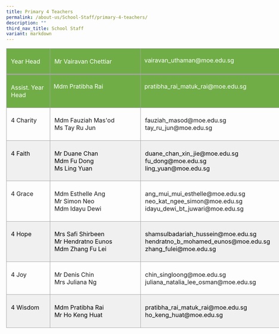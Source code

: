 ```yaml
---
title: Primary 4 Teachers
permalink: /about-us/School-Staff/primary-4-teachers/
description: ""
third_nav_title: School Staff
variant: markdown
---
```

<table style="width:8.25in;border-collapse:collapse;mso-yfti-tbllook:1184;mso-padding-alt:
 0in 0in 0in 0in" width="792" cellpadding="0" cellspacing="0" border="0" class="MsoNormalTable"><tbody><tr style="mso-yfti-irow:0;mso-yfti-firstrow:yes;height:42.4pt"><td style="width:80.0pt;border:solid #A5A5A5 1.0pt;
  border-bottom:solid #A5A5A5 2.25pt;background:#70AD47;mso-background-themecolor:
  accent6;padding:5.75pt 8.6pt 5.75pt 8.6pt;height:42.4pt" valign="top" width="107"><p class="MsoNormal"><span style="color:white;mso-themecolor:background1">Year Head</span></p></td><td style="width:184.0pt;border-top:solid #A5A5A5 1.0pt;
  border-left:none;border-bottom:solid #A5A5A5 2.25pt;border-right:solid #A5A5A5 1.0pt;
  mso-border-left-alt:solid #A5A5A5 1.0pt;background:#70AD47;mso-background-themecolor:
  accent6;padding:5.75pt 8.6pt 5.75pt 8.6pt;height:42.4pt" valign="top" width="245"><p class="MsoNormal"><span style="color:white;mso-themecolor:background1">Mr Vairavan Chettiar</span></p></td><td style="width:329.0pt;border-top:solid #A5A5A5 1.0pt;
  border-left:none;border-bottom:solid #A5A5A5 2.25pt;border-right:solid #A5A5A5 1.0pt;
  mso-border-left-alt:solid #A5A5A5 1.0pt;background:#70AD47;mso-background-themecolor:
  accent6;padding:.05in .1in .05in .1in;height:42.4pt" valign="top" width="439"><p class="MsoNormal"><span style="color:white;mso-themecolor:background1">vairavan_uthaman@moe.edu.sg</span></p></td></tr><tr style="mso-yfti-irow:1;height:42.4pt"><td style="width:80.0pt;border:solid #A5A5A5 1.0pt;
  border-top:none;mso-border-top-alt:solid #A5A5A5 2.25pt;background:#70AD47;
  mso-background-themecolor:accent6;padding:5.75pt 8.6pt 5.75pt 8.6pt;
  height:42.4pt" valign="top" width="107"><p class="MsoNormal"><span style="color:white;mso-themecolor:background1">Assist. Year Head</span></p></td><td style="width:184.0pt;border-top:none;border-left:
  none;border-bottom:solid #A5A5A5 1.0pt;border-right:solid #A5A5A5 1.0pt;
  mso-border-top-alt:solid #A5A5A5 2.25pt;mso-border-left-alt:solid #A5A5A5 1.0pt;
  background:#70AD47;mso-background-themecolor:accent6;padding:.05in .1in .05in .1in;
  height:42.4pt" valign="top" width="245"><p class="MsoNormal"><span style="color:white;mso-themecolor:background1">Mdm Pratibha Rai</span></p></td><td style="width:329.0pt;border-top:none;border-left:
  none;border-bottom:solid #A5A5A5 1.0pt;border-right:solid #A5A5A5 1.0pt;
  mso-border-top-alt:solid #A5A5A5 2.25pt;mso-border-left-alt:solid #A5A5A5 1.0pt;
  background:#70AD47;mso-background-themecolor:accent6;padding:.05in .1in .05in .1in;
  height:42.4pt" valign="top" width="439"><p class="MsoNormal"><span style="color:white;mso-themecolor:background1">pratibha_rai_matuk_rai@moe.edu.sg</span></p></td></tr><tr style="mso-yfti-irow:2;height:42.4pt"><td style="width:80.0pt;border:solid #A5A5A5 1.0pt;
  border-top:none;mso-border-top-alt:solid #A5A5A5 1.0pt;padding:5.75pt 8.6pt 5.75pt 8.6pt;
  height:42.4pt" valign="top" width="107"><p class="MsoNormal">4 Charity</p></td><td style="width:184.0pt;border-top:none;border-left:
  none;border-bottom:solid #A5A5A5 1.0pt;border-right:solid #A5A5A5 1.0pt;
  mso-border-top-alt:solid #A5A5A5 1.0pt;mso-border-left-alt:solid #A5A5A5 1.0pt;
  padding:5.75pt 8.6pt 5.75pt 8.6pt;height:42.4pt" valign="top" width="245"><p class="MsoNormal">Mdm&nbsp;Fauziah&nbsp;Mas'od<span style="mso-ansi-language:EN-SG" lang="EN-SG"><br></span>Ms&nbsp;Tay Ru Jun</p></td><td style="width:329.0pt;border-top:none;border-left:
  none;border-bottom:solid #A5A5A5 1.0pt;border-right:solid #A5A5A5 1.0pt;
  mso-border-top-alt:solid #A5A5A5 1.0pt;mso-border-left-alt:solid #A5A5A5 1.0pt;
  padding:5.75pt 8.6pt 5.75pt 8.6pt;height:42.4pt" valign="top" width="439"><p class="MsoNormal">fauziah_masod@moe.edu.sg<br>tay_ru_jun@moe.edu.sg</p></td></tr><tr style="mso-yfti-irow:3;height:48.4pt"><td style="width:80.0pt;border:solid #A5A5A5 1.0pt;
  border-top:none;mso-border-top-alt:solid #A5A5A5 1.0pt;background:#F0F0F0;
  padding:5.75pt 8.6pt 5.75pt 8.6pt;height:48.4pt" valign="top" width="107"><p class="MsoNormal"><span style="color:black;mso-color-alt:windowtext">4 Faith</span></p></td><td style="width:184.0pt;border-top:none;border-left:
  none;border-bottom:solid #A5A5A5 1.0pt;border-right:solid #A5A5A5 1.0pt;
  mso-border-top-alt:solid #A5A5A5 1.0pt;mso-border-left-alt:solid #A5A5A5 1.0pt;
  background:#F0F0F0;padding:5.75pt 8.6pt 5.75pt 8.6pt;height:48.4pt" valign="top" width="245"><p class="MsoNormal"><span style="color:black;mso-color-alt:windowtext">Mr&nbsp;Duane&nbsp;Chan<br>Mdm&nbsp;Fu Dong<br>Ms&nbsp;Ling Yuan</span></p></td><td style="width:329.0pt;border-top:none;border-left:
  none;border-bottom:solid #A5A5A5 1.0pt;border-right:solid #A5A5A5 1.0pt;
  mso-border-top-alt:solid #A5A5A5 1.0pt;mso-border-left-alt:solid #A5A5A5 1.0pt;
  background:#F0F0F0;padding:5.75pt 8.6pt 5.75pt 8.6pt;height:48.4pt" valign="top" width="439"><p class="MsoNormal"><span style="color:black;mso-color-alt:windowtext">duane_chan_xin_jie@moe.edu.sg<br>fu_dong@moe.edu.sg<br>ling_yuan@moe.edu.sg</span></p></td></tr><tr style="mso-yfti-irow:4;height:44.05pt"><td style="width:80.0pt;border:solid #A5A5A5 1.0pt;
  border-top:none;mso-border-top-alt:solid #A5A5A5 1.0pt;padding:5.75pt 8.6pt 5.75pt 8.6pt;
  height:44.05pt" valign="top" width="107"><p class="MsoNormal">4 Grace</p></td><td style="width:184.0pt;border-top:none;border-left:
  none;border-bottom:solid #A5A5A5 1.0pt;border-right:solid #A5A5A5 1.0pt;
  mso-border-top-alt:solid #A5A5A5 1.0pt;mso-border-left-alt:solid #A5A5A5 1.0pt;
  padding:5.75pt 8.6pt 5.75pt 8.6pt;height:44.05pt" valign="top" width="245"><p class="MsoNormal">Mdm&nbsp;Esthelle&nbsp;Ang<br>Mr Simon Neo<br>Mdm&nbsp;Idayu&nbsp;Dewi</p></td><td style="width:329.0pt;border-top:none;border-left:
  none;border-bottom:solid #A5A5A5 1.0pt;border-right:solid #A5A5A5 1.0pt;
  mso-border-top-alt:solid #A5A5A5 1.0pt;mso-border-left-alt:solid #A5A5A5 1.0pt;
  padding:5.75pt 8.6pt 5.75pt 8.6pt;height:44.05pt" valign="top" width="439"><p class="MsoNormal">ang_mui_mui_esthelle@moe.edu.sg<br>neo_kat_ngee_simon@moe.edu.sg<br>idayu_dewi_bt_juwari@moe.edu.sg</p></td></tr><tr style="mso-yfti-irow:5;height:55.9pt"><td style="width:80.0pt;border:solid #A5A5A5 1.0pt;
  border-top:none;mso-border-top-alt:solid #A5A5A5 1.0pt;background:#F0F0F0;
  padding:5.75pt 8.6pt 5.75pt 8.6pt;height:55.9pt" valign="top" width="107"><p class="MsoNormal"><span style="color:black;mso-color-alt:windowtext">4 Hope</span></p></td><td style="width:184.0pt;border-top:none;border-left:
  none;border-bottom:solid #A5A5A5 1.0pt;border-right:solid #A5A5A5 1.0pt;
  mso-border-top-alt:solid #A5A5A5 1.0pt;mso-border-left-alt:solid #A5A5A5 1.0pt;
  background:#F0F0F0;padding:5.75pt 8.6pt 5.75pt 8.6pt;height:55.9pt" valign="top" width="245"><p class="MsoNormal"><span style="color:black;mso-color-alt:windowtext">Mrs Safi Shirbeen<br>Mr Hendratno Eunos<br>Mdm&nbsp;Zhang Fu Lei</span></p></td><td style="width:329.0pt;border-top:none;border-left:
  none;border-bottom:solid #A5A5A5 1.0pt;border-right:solid #A5A5A5 1.0pt;
  mso-border-top-alt:solid #A5A5A5 1.0pt;mso-border-left-alt:solid #A5A5A5 1.0pt;
  background:#F0F0F0;padding:5.75pt 8.6pt 5.75pt 8.6pt;height:55.9pt" valign="top" width="439"><p class="MsoNormal"><span style="color:black;mso-color-alt:windowtext">shamsulbadariah_hussein@moe.edu.sg<br>hendratno_b_mohamed_eunos@moe.edu.sg<br>zhang_fulei@moe.edu.sg</span></p></td></tr><tr style="mso-yfti-irow:6;height:48.4pt"><td style="width:80.0pt;border:solid #A5A5A5 1.0pt;
  border-top:none;mso-border-top-alt:solid #A5A5A5 1.0pt;padding:5.75pt 8.6pt 5.75pt 8.6pt;
  height:48.4pt" valign="top" width="107"><p class="MsoNormal">4 Joy</p></td><td style="width:184.0pt;border-top:none;border-left:
  none;border-bottom:solid #A5A5A5 1.0pt;border-right:solid #A5A5A5 1.0pt;
  mso-border-top-alt:solid #A5A5A5 1.0pt;mso-border-left-alt:solid #A5A5A5 1.0pt;
  padding:5.75pt 8.6pt 5.75pt 8.6pt;height:48.4pt" valign="top" width="245"><p class="MsoNormal">Mr Denis&nbsp;Chin<span style="mso-ansi-language:
  EN-SG" lang="EN-SG"><br></span>Mrs&nbsp;Juliana&nbsp;Ng</p></td><td style="width:329.0pt;border-top:none;border-left:
  none;border-bottom:solid #A5A5A5 1.0pt;border-right:solid #A5A5A5 1.0pt;
  mso-border-top-alt:solid #A5A5A5 1.0pt;mso-border-left-alt:solid #A5A5A5 1.0pt;
  padding:5.75pt 8.6pt 5.75pt 8.6pt;height:48.4pt" valign="top" width="439"><p class="MsoNormal">chin_singloong@moe.edu.sg<br>juliana_natalia_lee_osman@moe.edu.sg</p></td></tr><tr style="mso-yfti-irow:7;mso-yfti-lastrow:yes;height:48.4pt"><td style="width:80.0pt;border:solid #A5A5A5 1.0pt;
  border-top:none;mso-border-top-alt:solid #A5A5A5 1.0pt;background:#F0F0F0;
  padding:5.75pt 8.6pt 5.75pt 8.6pt;height:48.4pt" valign="top" width="107"><p class="MsoNormal"><span style="color:black;mso-color-alt:windowtext;
  mso-ansi-language:EN-SG" lang="EN-SG">4</span><span style="color:black;mso-color-alt:windowtext"> Wisdom</span></p></td><td style="width:184.0pt;border-top:none;border-left:
  none;border-bottom:solid #A5A5A5 1.0pt;border-right:solid #A5A5A5 1.0pt;
  mso-border-top-alt:solid #A5A5A5 1.0pt;mso-border-left-alt:solid #A5A5A5 1.0pt;
  background:#F0F0F0;padding:5.75pt 8.6pt 5.75pt 8.6pt;height:48.4pt" valign="top" width="245"><p class="MsoNormal"><span style="color:black;mso-color-alt:windowtext">Mdm&nbsp;Pratibha&nbsp;Rai<br>Mr&nbsp;Ho Keng Huat</span></p></td><td style="width:329.0pt;border-top:none;border-left:
  none;border-bottom:solid #A5A5A5 1.0pt;border-right:solid #A5A5A5 1.0pt;
  mso-border-top-alt:solid #A5A5A5 1.0pt;mso-border-left-alt:solid #A5A5A5 1.0pt;
  background:#F0F0F0;padding:5.75pt 8.6pt 5.75pt 8.6pt;height:48.4pt" valign="top" width="439"><p class="MsoNormal"><span style="color:black;mso-color-alt:windowtext">pratibha_rai_matuk_rai@moe.edu.sg<br>ho_keng_huat@moe.edu.sg</span></p></td></tr></tbody></table>